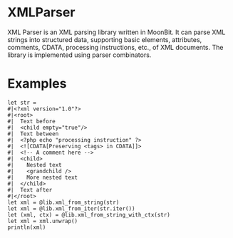 # XMLParser

XML Parser is an XML parsing library written in MoonBit.
It can parse XML strings into structured data, supporting basic elements, attributes, comments, CDATA, processing instructions, etc., of XML documents.
The library is implemented using parser combinators.


# Examples

```Moonbit
let str =
#|<?xml version="1.0"?>
#|<root>
#|  Text before
#|  <child empty="true"/>
#|  Text between
#|  <?php echo "processing instruction" ?>
#|  <![CDATA[Preserving <tags> in CDATA]]>
#|  <!-- A comment here -->
#|  <child>
#|    Nested text
#|    <grandchild />
#|    More nested text
#|  </child>
#|  Text after
#|</root>
let xml = @lib.xml_from_string(str)
let xml = @lib.xml_from_iter(str.iter())
let (xml, ctx) = @lib.xml_from_string_with_ctx(str)
let xml = xml.unwrap()
println(xml)
```

